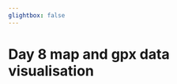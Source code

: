 ```yaml
---
glightbox: false
---
```


# Day 8 map and gpx data visualisation

<style> #map { width: auto; height: 400px; margin: 0;} </style>

<div id="map"></div>

<script> 
var mygpxurl = "/f3/assets/gpx/GPX8.gpx";
</script>

<script src="/f3/javascripts/mygpx.js"> </script>
